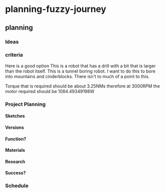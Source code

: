 # planning-fuzzy-journey
## planning

<h3>Ideas</h3>

### criteria
Here is a good option
This is a robot that has a drill with a bit that is larger than the robot itself. This is a tunnel boring robot.
I want to do this to bore into mountains and cinderblocks. There isn't to much of a point to this.

Torque that is required should be about 3.25NMs
therefore at 3000RPM the motor required should be 1084.49349198W


<h3>Project Planning</h3>
<h4>Sketches</h4>

<h4>Versions</h4>
<!--Different levels of complexity-->

<h4>Function?</h4>

<h4>Materials</h4>

<h4>Research</h4>

<h4>Success?</h4>
<!--Safety!-->

<h3>Schedule</h3>
